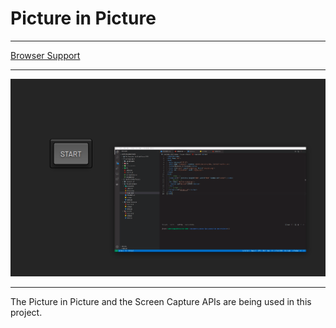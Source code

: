 # Picture in Picture

---

[Browser Support](https://caniuse.com/picture-in-picture "Which Browsers support Picture-in-Picture")

---

![alt text](./screenshot/screenshot.png "Picture in Picture in Action")

---

The Picture in Picture and the Screen Capture APIs are being used in this project.